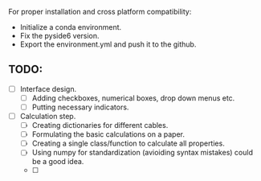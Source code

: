 For proper installation and cross platform compatibility:
- Initialize a conda environment.
- Fix the pyside6 version.
- Export the environment.yml and push it to the github.
## TODO:
- [ ] Interface design.
	- [ ] Adding checkboxes, numerical boxes,  drop down menus etc.
	- [ ] Putting necessary indicators.
- [ ] Calculation step.
	- [ ] Creating dictionaries for different cables.
	- [ ] Formulating the basic calculations on a paper.
	- [ ] Creating a single class/function to calculate all properties.
	- [ ] Using numpy for standardization (avioiding syntax mistakes) could be a good idea.
	- [ ] 